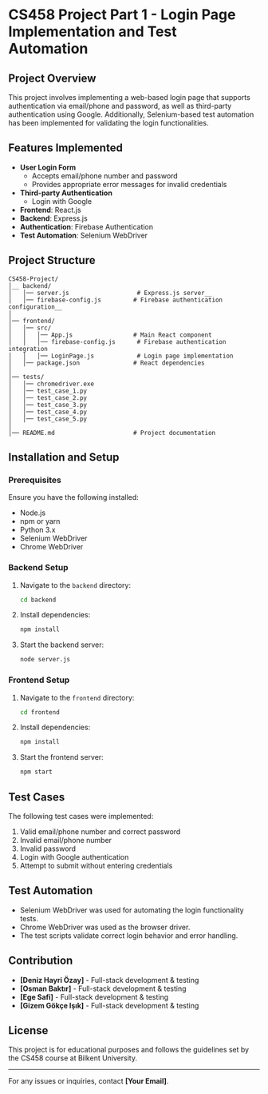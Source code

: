 # CS458 Project Part 1 - Login Page Implementation and Test Automation

## Project Overview

This project involves implementing a web-based login page that supports authentication via email/phone and password, as well as third-party authentication using Google. Additionally, Selenium-based test automation has been implemented for validating the login functionalities.

## Features Implemented

- **User Login Form**
  - Accepts email/phone number and password
  - Provides appropriate error messages for invalid credentials
- **Third-party Authentication**
  - Login with Google
- **Frontend**: React.js
- **Backend**: Express.js
- **Authentication**: Firebase Authentication
- **Test Automation**: Selenium WebDriver

## Project Structure

```
CS458-Project/
│__ backend/
│   │── server.js                   # Express.js server__
│   │── firebase-config.js         # Firebase authentication configuration__
│
│── frontend/
│   │── src/
│   │   │── App.js                 # Main React component
│   │   │── firebase-config.js      # Firebase authentication integration
│   │   │── LoginPage.js            # Login page implementation
│   │── package.json               # React dependencies
│
│── tests/
│   │── chromedriver.exe
│   │── test_case_1.py        
│   │── test_case_2.py
│   │── test_case_3.py 
│   │── test_case_4.py
│   │── test_case_5.py
│
│── README.md                      # Project documentation
```

## Installation and Setup

### Prerequisites

Ensure you have the following installed:

- Node.js
- npm or yarn
- Python 3.x
- Selenium WebDriver
- Chrome WebDriver

### Backend Setup

1. Navigate to the `backend` directory:
   ```sh
   cd backend
   ```
2. Install dependencies:
   ```sh
   npm install
   ```
3. Start the backend server:
   ```sh
   node server.js
   ```

### Frontend Setup

1. Navigate to the `frontend` directory:
   ```sh
   cd frontend
   ```
2. Install dependencies:
   ```sh
   npm install
   ```
3. Start the frontend server:
   ```sh
   npm start
   ```

## Test Cases

The following test cases were implemented:

1. Valid email/phone number and correct password
2. Invalid email/phone number
3. Invalid password
4. Login with Google authentication
5. Attempt to submit without entering credentials

## Test Automation

- Selenium WebDriver was used for automating the login functionality tests.
- Chrome WebDriver was used as the browser driver.
- The test scripts validate correct login behavior and error handling.

## Contribution

- **[Deniz Hayri Özay]** - Full-stack development & testing
- **[Osman Baktır]** - Full-stack development & testing
- **[Ege Safi]** - Full-stack development & testing
- **[Gizem Gökçe Işık]** - Full-stack development & testing

## License

This project is for educational purposes and follows the guidelines set by the CS458 course at Bilkent University.

---

For any issues or inquiries, contact **[Your Email]**.
